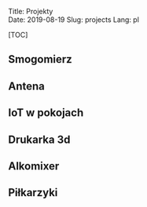 Title: Projekty  
Date: 2019-08-19
Slug: projects
Lang: pl

[TOC]

## Smogomierz

## Antena

## IoT w pokojach

## Drukarka 3d

## Alkomixer

## Piłkarzyki

